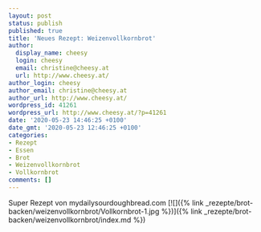 ```yaml
---
layout: post
status: publish
published: true
title: 'Neues Rezept: Weizenvollkornbrot'
author:
  display_name: cheesy
  login: cheesy
  email: christine@cheesy.at
  url: http://www.cheesy.at/
author_login: cheesy
author_email: christine@cheesy.at
author_url: http://www.cheesy.at/
wordpress_id: 41261
wordpress_url: http://www.cheesy.at/?p=41261
date: '2020-05-23 14:46:25 +0100'
date_gmt: '2020-05-23 12:46:25 +0100'
categories:
- Rezept
- Essen
- Brot
- Weizenvollkornbrot
- Vollkornbrot
comments: []
---
```

Super Rezept von mydailysourdoughbread.com
[![]({% link _rezepte/brot-backen/weizenvollkornbrot/Vollkornbrot-1.jpg %})]({% link _rezepte/brot-backen/weizenvollkornbrot/index.md %})
